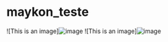 # maykon_teste


![This is an image]![image](https://user-images.githubusercontent.com/125682547/221168342-d78fa58c-9828-40bd-b1fa-4114b338d831.png)
![This is an image]![image](https://user-images.githubusercontent.com/125682547/221170189-3401f628-3167-4e55-a446-48c5ddfcc3da.png)

